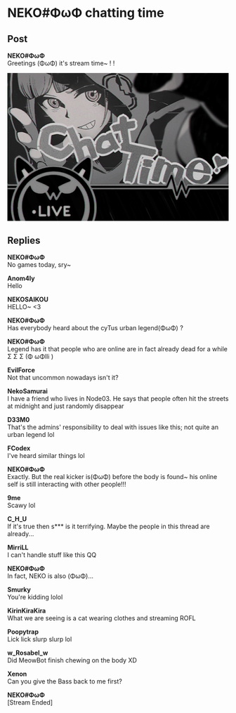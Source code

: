 # NEKO#ΦωΦ chatting time
## Post
**NEKO#ΦωΦ**<br>
Greetings (ΦωΦ) it's stream time~ ! !




![n1501.png](./attachments/n1501.png)
## Replies
**NEKO#ΦωΦ**<br>
No games today, sry~

**Anom4ly**<br>
Hello

**NEKOSAIKOU**<br>
HELLO~ <3

**NEKO#ΦωΦ**<br>
Has everybody heard about the cyTus urban legend(ΦωΦ) ?

**NEKO#ΦωΦ**<br>
Legend has it that people who are online are in fact already dead for a while Σ Σ Σ (Φ ωΦlli )

**EvilForce**<br>
Not that uncommon nowadays isn't it?

**NekoSamurai**<br>
I have a friend who lives in Node03. He says that people often hit the streets at midnight and just randomly disappear 

**D33M0**<br>
That's the admins' responsibility to deal with issues like this; not quite an urban legend lol

**FCodex**<br>
I've heard similar things lol

**NEKO#ΦωΦ**<br>
Exactly. But the real kicker is(ΦωΦ) before the body is found~ his online self is still interacting with other people!!!

**9me**<br>
Scawy lol

**C_H_U**<br>
If it's true then s\*\*\* is it terrifying. Maybe the people in this thread are already...

**MirriLL**<br>
I can't handle stuff like this QQ

**NEKO#ΦωΦ**<br>
In fact, NEKO is also (ΦωΦ)...

**Smurky**<br>
You're kidding lolol

**KirinKiraKira**<br>
What we are seeing is a cat wearing clothes and streaming ROFL

**Poopytrap**<br>
Lick lick slurp slurp lol

**w_Rosabel_w**<br>
Did MeowBot finish chewing on the body XD

**Xenon**<br>
Can you give the Bass back to me first?

**NEKO#ΦωΦ**<br>
[Stream Ended]

